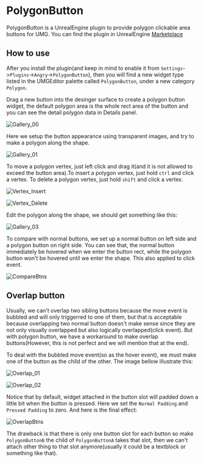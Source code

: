 # PolygonButton

PolygonButton is a UnrealEngine plugin to provide polygon clickable area buttons for UMG. You can find the plugin in UnrealEngine [Marketplace](http://unrealengine.com/marketplace/en-US/product/polygon-button)

## How to use

After you install the plugin(and keep in mind to enable it from `Settings`->`Plugins`->`Angry`->`PolygonButton`), then you will find a new widget type listed in the UMGEditor palette called `PolygonButton`, under a new category `Polygon`.

Drag a new button into the desinger surface to create a polygon button widget, the default polygon area is the whole rect area of the button and you can see the detail polygon data in Details panel.

![Gallery_00](Resource/Gallery_00.png)

Here we setup the button appearance using transparent images, and try to make a polygon along the shape.

![Gallery_01](Resource/Gallery_01.png)

To move a polygon vertex, just left click and drag it(and it is not allowed to exceed the button area).To insert a polygon vertex, just hold `ctrl` and click a vertex. To delete a polygon vertex, just hold `shift` and click a vertex.

![Vertex_Insert](Resource/Vertex_Insert.gif)

![Vertex_Delete](Resource/Vertex_Delete.gif)

Edit the polygon along the shape, we should get something like this:

![Gallery_03](Resource/Gallery_03.png)

To compare with normal buttons, we set up a normal button on left side and a polygon button on right side. You can see that, the normal button immediately be hovered when we enter the button rect, while the polygon button won't be hovered until we enter the shape. This also applied to click event.

![CompareBtns](Resource/CompareBtns.gif)

## Overlap button

Usually, we can't overlap two sibling buttons because the move event is bubbled and will only triggerred to one of them, but that is acceptable because overlapping two normal button doesn't make sense since they are not only visually overlapped but also logically overlapped(click event). But with polygon button, we have a workaround to make overlap buttons(However, this is not perfect and we will mention that at the end).

To deal with the bubbled move event(so as the hover event), we must make one of the button as the child of the other. The image bellow illustrate this:

![Overlap_01](Resource/Overlap_01.png)

![Overlap_02](Resource/Overlap_02.png)

Notice that by default, widget attached in the button slot will padded down a little bit when the button is pressed. Here we set the `Normal Padding` and `Pressed Padding` to zero. And here is the final effect:

![OverlapBtns](Resource/OverlapBtns.gif)

The drawback is that there is only one button slot for each button so make `PolygonButtonB` the child of `PolygonButtonA` takes that slot, then we can't attach other thing to that slot anymore(usually it could be a textblock or something like that).


